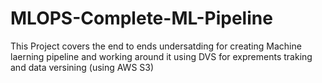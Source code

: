 # MLOPS-Complete-ML-Pipeline
This Project covers the end to ends undersatding for creating Machine laerning pipeline and working around it using DVS for exprements traking and data versining (using AWS S3)
